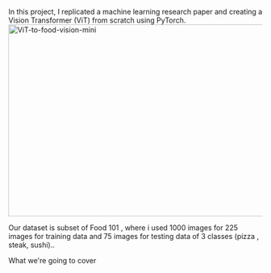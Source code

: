 In this project, I replicated a machine learning research paper and creating a Vision Transformer (ViT) from scratch using PyTorch.
<img width="1083" height="380" alt="ViT-to-food-vision-mini" src="https://github.com/user-attachments/assets/1719f126-9c2c-4f9d-82d8-a8897242c358" />

Our dataset is subset of Food 101 , where i used 1000 images for 225 images for training data and 75 images for testing data of 3 classes (pizza , steak, sushi)..

What we're going to cover
